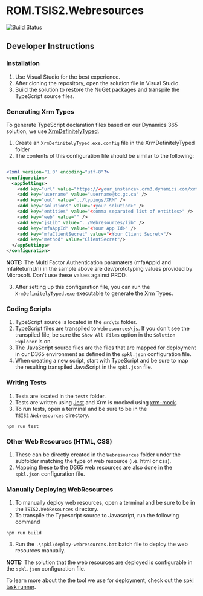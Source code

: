 # ROM.TSIS2.Webresources

[![Build Status](https://dev.azure.com/transport-canada/Inspection%20Solution%20Architecture%20WG/_apis/build/status/ROMTS-GSRST/Create%20TSIS2.WebResources%20Artifact?branchName=main)](https://dev.azure.com/transport-canada/Inspection%20Solution%20Architecture%20WG/_build/latest?definitionId=483&branchName=main)

## Developer Instructions

### Installation
1. Use Visual Studio for the best experience.
2. After cloning the repository, open the solution file in Visual Studio.
3. Build the solution to restore the NuGet packages and transpile the TypeScript source files.

### Generating Xrm Types
To generate TypeScript declaration files based on our Dynamics 365 solution, we use [XrmDefinitelyTyped](https://github.com/delegateas/XrmDefinitelyTyped/).

1. Create an `XrmDefinitelyTyped.exe.config` file in the XrmDefinitelyTyped folder
2. The contents of this configuration file should be similar to the following:

```xml

<?xml version="1.0" encoding="utf-8"?>
<configuration>
  <appSettings>
    <add key="url" value="https://<your_instance>.crm3.dynamics.com/xrmservices/2011/Organization.svc" />
    <add key="username" value="username@tc.gc.ca" />
    <add key="out" value="../typings/XRM" />
    <add key="solutions" value="<your solution>" />
    <add key="entities" value="<comma separated list of entities>" />
    <add key="web" value="" />
    <add key="jsLib" value="../Webresources/lib" />
    <add key="mfaAppId" value="<Your App Id>" />
    <add key="mfaClientSecret" value="<Your Client Secret>"/>
    <add key="method" value="ClientSecret"/>
  </appSettings>
</configuration>
```

**NOTE:** The Multi Factor Authentication paramaters (mfaAppId and mfaReturnUrl) in the sample above are dev/prototyping values provided by Microsoft. Don't use these values against PROD.

3. After setting up this configuration file, you can run the `XrmDefinitelyTyped.exe` executable to generate the Xrm Types.

### Coding Scripts
1. TypeScript source is located in the `src\ts` folder.
2. TypeScript files are transpiled to `Webresources\js`. If you don't see the transpiled file, be sure the `Show All Files` option in the `Solution Explorer` is on.
3. The JavaScript source files are the files that are mapped for deployment in our D365 environment as defined in the `spkl.json` configuration file.
4. When creating a new script, start with TypeScript and be sure to map the resulting transpiled JavaScript in the `spkl.json` file.

### Writing Tests
1. Tests are located in the `tests` folder.
2. Tests are written using [Jest](https://github.com/facebook/jest) and Xrm is mocked using [xrm-mock](https://github.com/camelCaseDave/xrm-mock).
3. To run tests, open a terminal and be sure to be in the `TSIS2.Webresources` directory.

```
npm run test
```

### Other Web Resources (HTML, CSS)
1. These can be directly created in the `Webresources` folder under the subfolder matching the type of web resource (i.e. html or css).
2. Mapping these to the D365 web resources are also done in the `spkl.json` configuration file.


### Manually Deploying WebResources
1. To manually deploy web resources, open a terminal and be sure to be in the `TSIS2.WebResources` directory.
2. To transpile the Typescript source to Javascript, run the following command

```
npm run build
```

3. Run the `.\spkl\deploy-webresources.bat` batch file to deploy the web resources manually.

**NOTE:** The solution that the web resources are deployed is configurable in the `spkl.json` configuration file.

 To learn more about the the tool we use for deployment, check out the [spkl task runner](https://github.com/scottdurow/SparkleXrm/wiki/spkl).
